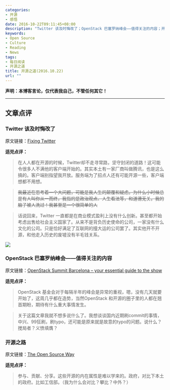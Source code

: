 ```yaml
---
categories:
- 开源
- 感悟
date: 2016-10-22T09:11:45+08:00
description: "Twitter 该及时悔改了；OpenStack 巴塞罗纳峰会——值得关注的内容；开源之路"
keywords:
- Open Source
- Culture
- Reading
- News
tags:
- 每日阅读
- 开源之道
title: 开源之道(2016.10.22)
url: ""
---
```


**声明：本博客言论，仅代表我自己，不管任何其它！**

---

## 文章点评

### Twitter 该及时悔改了

原文链接：[Fixing Twitter](http://seekingalpha.com/article/4013840-fixing-twitter)

**适兕点评：**

> 在人人都在开源的时候，Twitter却不走寻常路，坚守封闭的道路！这可能令很多人不满他的客户端开始的。其实本土有一家厂商叫做腾讯，也是这么搞的。客户端别指望我开放。服务端为了招点人还有可能开源一些，客户端想都不用想。

> ~~我最近在思考着一个大问题，可能是我人生的颠覆和疑虑。为什么小时候总是有人叫你从一而终，我指的是政治观点、人生看法等，和道德无关。我的脑子被人洗过！我甚至是一个很简单的人~~

> 话说回来，Twitter 一直都是在商业模式盈利上没有什么创新。甚至都开始考虑出售给社会主义国家了。从来不是背负历史使命的公司，一家没有什么文化的公司。只是恰好满足了互联网的撞大运的公司罢了。其实他开不开源，和他走入历史的废墟没有半毛钱关系。

![](http://www.cbronline.com/wp-content/uploads/2016/10/OpenStack-Barcelona.jpg)

### OpenStack 巴塞罗纳峰会——值得关注的内容

原文链接：[OpenStack Summit Barcelona – your essential guide to the show](http://www.cbronline.com/news/cloud/private/openstack-summit-barcelona-essential-guide/)

**适兕点评：**

> OpenStack 基金会对于每隔半年的峰会是异常的重视，嗯，没有几天就要开始了，这周几乎都在造势，当然OpenStack 和开源的圈子里的人都在翘首期盼，期待有什么重大事情发生。

> 关于这篇文章我就不想多说什么了。我想谈谈国内近期刷commit的事情，中兴、99狂刷，刷typo，还可能是原来就是故意的typo的问题。说什么？搅局者？义愤填膺？


### 开源之路

原文链接：[The Open Source Way](http://opensource.cioreview.com/cioviewpoint/the-open-source-way-nid-23187-cid-92.html)

**适兕点评：**

> 参与、贡献、分享。这些开源的内在属性是难以学来的。政府，对比下本土的政府。比如工信部。（我为什么会对比？攀比？中外？）

